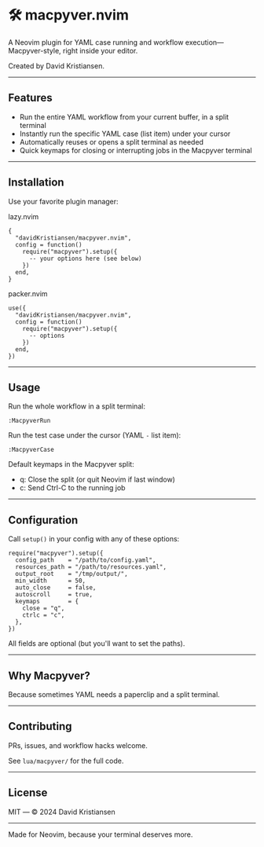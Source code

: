 # 🛠️ macpyver.nvim

A Neovim plugin for YAML case running and workflow execution—Macpyver-style, right inside your editor.

Created by David Kristiansen.

---

## Features

- Run the entire YAML workflow from your current buffer, in a split terminal
- Instantly run the specific YAML case (list item) under your cursor
- Automatically reuses or opens a split terminal as needed
- Quick keymaps for closing or interrupting jobs in the Macpyver terminal

---

## Installation

Use your favorite plugin manager:

lazy.nvim

```
{
  "davidKristiansen/macpyver.nvim",
  config = function()
    require("macpyver").setup({
      -- your options here (see below)
    })
  end,
}
```

packer.nvim

```
use({
  "davidKristiansen/macpyver.nvim",
  config = function()
    require("macpyver").setup({
      -- options
    })
  end,
})
```

---

## Usage

Run the whole workflow in a split terminal:

```
:MacpyverRun
```

Run the test case under the cursor (YAML `-` list item):

```
:MacpyverCase
```

Default keymaps in the Macpyver split:

- q: Close the split (or quit Neovim if last window)
- c: Send Ctrl-C to the running job

---

## Configuration

Call `setup()` in your config with any of these options:

```
require("macpyver").setup({
  config_path    = "/path/to/config.yaml",
  resources_path = "/path/to/resources.yaml",
  output_root    = "/tmp/output/",
  min_width      = 50,
  auto_close     = false,
  autoscroll     = true,
  keymaps        = {
    close = "q",
    ctrlc = "c",
  },
})
```

All fields are optional (but you'll want to set the paths).

---

## Why Macpyver?

Because sometimes YAML needs a paperclip and a split terminal.

---

## Contributing

PRs, issues, and workflow hacks welcome.

See `lua/macpyver/` for the full code.

---

## License

MIT — © 2024 David Kristiansen

---

Made for Neovim, because your terminal deserves more.
